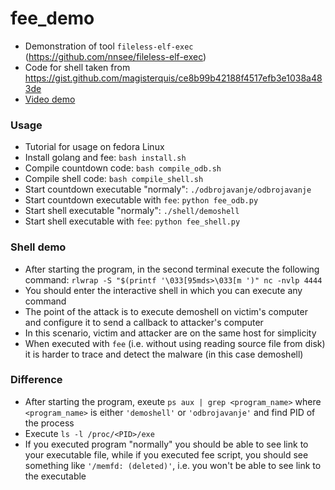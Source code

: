 # fee_demo
- Demonstration of tool `fileless-elf-exec` (https://github.com/nnsee/fileless-elf-exec)
- Code for shell taken from https://gist.github.com/magisterquis/ce8b99b42188f4517efb3e1038a483de
- [Video demo](https://youtu.be/hi2bJ6eiw8o)

### Usage
- Tutorial for usage on fedora Linux
- Install golang and fee: `bash install.sh`
- Compile countdown code: `bash compile_odb.sh`
- Compile shell code: `bash compile_shell.sh`
- Start countdown executable "normaly": `./odbrojavanje/odbrojavanje`
- Start countdown executable with `fee`: `python fee_odb.py`
- Start shell executable "normaly": `./shell/demoshell`
- Start shell executable with `fee`: `python fee_shell.py`
### Shell demo
- After starting the program, in the second terminal execute the following command: `rlwrap -S "$(printf '\033[95mds>\033[m ')" nc -nvlp 4444`
- You should enter the interactive shell in which you can execute any command
- The point of the attack is to execute demoshell on victim's computer and configure it to send a callback to attacker's computer
- In this scenario, victim and attacker are on the same host for simplicity
- When executed with `fee` (i.e. without using reading source file from disk) it is harder to trace and detect the malware (in this case demoshell)
### Difference
- After starting the program, exeute `ps aux | grep <program_name>` where `<program_name>` is either `'demoshell'` or `'odbrojavanje'` and find PID of the process
- Execute `ls -l /proc/<PID>/exe`
- If you executed program "normally" you should be able to see link to your executable file, while if you executed fee script, you should see something like `'/memfd: (deleted)'`, i.e. you won't be able to see link to the executable 
